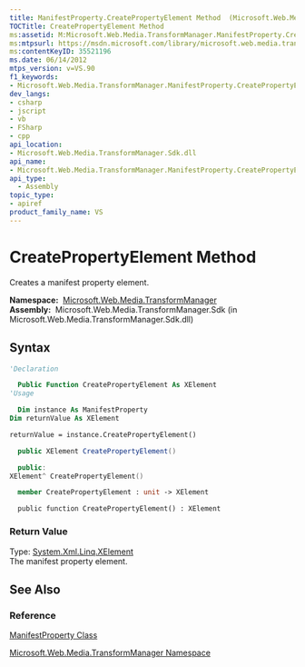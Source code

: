 ```yaml
---
title: ManifestProperty.CreatePropertyElement Method  (Microsoft.Web.Media.TransformManager)
TOCTitle: CreatePropertyElement Method
ms:assetid: M:Microsoft.Web.Media.TransformManager.ManifestProperty.CreatePropertyElement
ms:mtpsurl: https://msdn.microsoft.com/library/microsoft.web.media.transformmanager.manifestproperty.createpropertyelement(v=VS.90)
ms:contentKeyID: 35521196
ms.date: 06/14/2012
mtps_version: v=VS.90
f1_keywords:
- Microsoft.Web.Media.TransformManager.ManifestProperty.CreatePropertyElement
dev_langs:
- csharp
- jscript
- vb
- FSharp
- cpp
api_location:
- Microsoft.Web.Media.TransformManager.Sdk.dll
api_name:
- Microsoft.Web.Media.TransformManager.ManifestProperty.CreatePropertyElement
api_type:
  - Assembly
topic_type:
- apiref
product_family_name: VS
---
```


# CreatePropertyElement Method

Creates a manifest property element.

**Namespace:**  [Microsoft.Web.Media.TransformManager](microsoft-web-media-transformmanager-namespace.md)  
**Assembly:**  Microsoft.Web.Media.TransformManager.Sdk (in Microsoft.Web.Media.TransformManager.Sdk.dll)

## Syntax

```vb
'Declaration

  Public Function CreatePropertyElement As XElement
'Usage

  Dim instance As ManifestProperty
Dim returnValue As XElement

returnValue = instance.CreatePropertyElement()
```

```csharp
  public XElement CreatePropertyElement()
```

```cpp
  public:
XElement^ CreatePropertyElement()
```

``` fsharp
  member CreatePropertyElement : unit -> XElement 
```

```jscript
  public function CreatePropertyElement() : XElement
```

### Return Value

Type: [System.Xml.Linq.XElement](https://msdn.microsoft.com/library/bb340098)  
The manifest property element.  

## See Also

### Reference

[ManifestProperty Class](manifestproperty-class-microsoft-web-media-transformmanager.md)

[Microsoft.Web.Media.TransformManager Namespace](microsoft-web-media-transformmanager-namespace.md)

